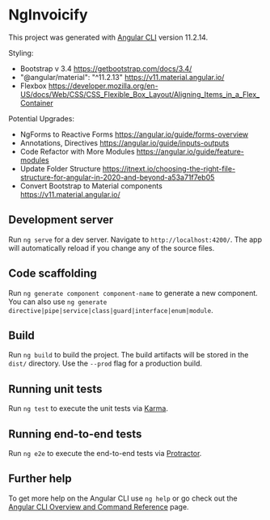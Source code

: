 # NgInvoicify

This project was generated with [Angular CLI](https://github.com/angular/angular-cli) version 11.2.14.

Styling:
- Bootstrap v 3.4 https://getbootstrap.com/docs/3.4/
- "@angular/material": "^11.2.13" https://v11.material.angular.io/
- Flexbox https://developer.mozilla.org/en-US/docs/Web/CSS/CSS_Flexible_Box_Layout/Aligning_Items_in_a_Flex_Container

Potential Upgrades:
- NgForms to Reactive Forms https://angular.io/guide/forms-overview
- Annotations, Directives https://angular.io/guide/inputs-outputs
- Code Refactor with More Modules https://angular.io/guide/feature-modules
- Update Folder Structure https://itnext.io/choosing-the-right-file-structure-for-angular-in-2020-and-beyond-a53a71f7eb05
- Convert Bootstrap to Material components https://v11.material.angular.io/


## Development server

Run `ng serve` for a dev server. Navigate to `http://localhost:4200/`. The app will automatically reload if you change any of the source files.

## Code scaffolding

Run `ng generate component component-name` to generate a new component. You can also use `ng generate directive|pipe|service|class|guard|interface|enum|module`.

## Build

Run `ng build` to build the project. The build artifacts will be stored in the `dist/` directory. Use the `--prod` flag for a production build.

## Running unit tests

Run `ng test` to execute the unit tests via [Karma](https://karma-runner.github.io).

## Running end-to-end tests

Run `ng e2e` to execute the end-to-end tests via [Protractor](http://www.protractortest.org/).

## Further help

To get more help on the Angular CLI use `ng help` or go check out the [Angular CLI Overview and Command Reference](https://angular.io/cli) page.
